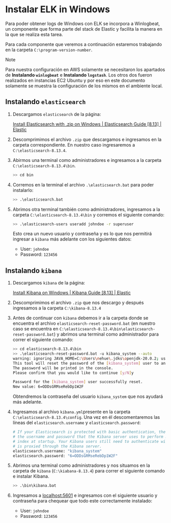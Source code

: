 # Instalar ELK in Windows

Para poder obtener logs de Windows con ELK se incorpora a Winlogbeat, un componente que forma parte del stack de Elastic y facilita la manera en la que se realiza esta tarea.

Para cada componente que veremos a continuación estaremos trabajando en la carpeta `C:\program-version-number`.

> [!NOTE]  
> Para nuestra configuración en AWS solamente se necesitaron los apartados de **Instalando `winlogbeat`** e **Instalando `logstash`**. Los otros dos fueron realizados en instancias EC2 Ubuntu y por eso en este documento solamente se muestra la configuración de los mismos en el ambiente local.

## Instalando `elasticsearch`

1. Descargamos `elasticsearch` de la página:
    
    [Install Elasticsearch with .zip on Windows | Elasticsearch Guide [8.13] | Elastic](https://www.elastic.co/guide/en/elasticsearch/reference/8.13/zip-windows.html)
    
2. Descomprimimos el archivo `.zip` que descargamos e ingresamos en la carpeta correspondiente. En nuestro caso ingresaremos a `C:\elasticsearch-8.13.4`.
3. Abirmos una terminal como administradores e ingresamos a la carpeta `C:\elasticsearch-8.13.4\bin`.
    
    ```bash
    >> cd bin
    ```
    
4. Corremos en la terminal el archivo `.\elasticsearch.bat` para poder instalarlo:
    
    ```bash
    >> .\elasticsearch.bat
    ```
    
5. Abrimos otra terminal también como administradores, ingresamos a la carpeta `C:\elasticsearch-8.13.4\bin` y corremos el siguiente comando:
    
    ```bash
    >> .\elasticsearch-users useradd johndoe -r superuser
    ```
    
    Esto crea un nuevo usuario y contraseña y es lo que nos permitirá ingresar a `kibana` más adelante con los siguientes datos:
    
    - User: `johndoe`
    - Password: `123456`

## Instalando `kibana`

1. Descargamos `kibana` de la página:
    
    [Install Kibana on Windows | Kibana Guide [8.13] | Elastic](https://www.elastic.co/guide/en/kibana/current/windows.html#windows-enroll)
    
2. Descomprimimos el archivo `.zip` que nos descargo y después ingresamos a la carpeta `C:\kibana-8.13.4`
3. Antes de continuar con `kibana` debemos ir a la carpeta donde se encuentra el archivo `elasticsearch-reset-password.bat` (en nuestro caso se encuentra en `C:\elasticsearch-8.13.4\bin\elasticsearch-reset-password.bat`) y abrimos una terminal como administrador para correr el siguiente comando:
    
    ```bash
    >> cd elasticsearch-8.13.4\bin
    >> .\elasticsearch-reset-password.bat -u kibana_system --auto
    warning: ignoring JAVA_HOME=C:\Users\nehue\.jdks\openjdk-20.0.2; using bundled JDK
    This tool will reset the password of the [kibana_system] user to an autogenerated value.
    The password will be printed in the console.
    Please confirm that you would like to continue [y/N]y
    
    Password for the [kibana_system] user successfully reset.
    New value: 6=ODDsGRMseRebDp1W2F
    ```
    
    Obtendremos la contraseña del usuario `kibana_system` que nos ayudará más adelante.
    
4. Ingresamos al archivo `kibana.yml`presente en la carpeta `C:\elasticsearch-8.13.4\config`. Una vez en él descomentaremos las líneas del `elasticsearch.username` y `elasticsearch.password`:
    
    ```bash
    # If your Elasticsearch is protected with basic authentication, these settings provide
    # the username and password that the Kibana server uses to perform maintenance on the Kibana
    # index at startup. Your Kibana users still need to authenticate with Elasticsearch, which
    # is proxied through the Kibana server.
    elasticsearch.username: "kibana_system"
    elasticsearch.password: "6=ODDsGRMseRebDp1W2F"
    ```
    
5. Abrimos una terminal como administradores y nos situamos en la carpeta de `kibana` (`C:\kiabana-8.13.4`) para correr el siguiente comando e instalar Kibana.
    
    ```bash
    >> .\bin\kibana.bat
    ```
    
6. Ingresamos a [localhost:5601](https://localhost:5601) e ingresamos con el siguiente usuario y contraseña para chequear que todo este correctamente instalado:
    - User: `johndoe`
    - Password: `123456`